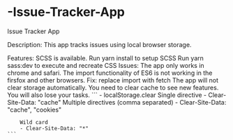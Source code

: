 # -Issue-Tracker-App
 Issue Tracker App

Description:
This app tracks issues using local browser storage.

Features:
SCSS is available.
Run yarn install to setup SCSS
Run yarn sass:dev to execute and recreate CSS
Issues:
The app only works in chrome and safari. The import functionality of ES6 is not working in the firsfox and other browsers.
Fix:
replace import with fetch
The app will not clear storage automatically. You need to clear cache to see new features. You will also lose your tasks. ``` - localStorage.clear Single directive - Clear-Site-Data: "cache"
        Multiple directives (comma separated)
        - Clear-Site-Data: "cache", "cookies"

        Wild card
        - Clear-Site-Data: "*"
    ```
</li>
